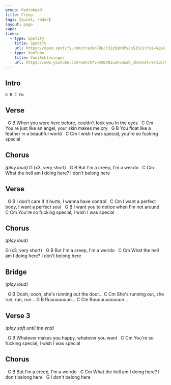 ```yaml
---
group: Radiohead
title: Creep
tags: [quiet, radar]
layout: page
capo: 
links: 
  - type: Spotify
    title: Spotify
    url: https://open.spotify.com/track/70LcF31zb1H0PyJoS1Sx1r?si=A1ye7ug2SHe60j46avrsyQ
  - type: YouTube
    title: YoniSchlesinger
    url: https://www.youtube.com/watch?v=mXBbN1u2Fuw&ab_channel=YoniSchlesinger
---
```


## Intro

```
G B C Cm
```

## Verse

&nbsp;                    G                              B
When you were here before, couldn't look you in the eyes
&nbsp;                   C                         Cm
You're just like an angel, your skin makes me cry
&nbsp;                G                      B
You float like a feather in a beautiful world
&nbsp;            C                          Cm
I wish I was special, you're so fucking special

## Chorus

*(play loud)*
G (x3, very short)
&nbsp;         G            B
But I'm a creep, I'm a weirdo
&nbsp;                        C               Cm
What the hell am I doing here? I don't belong here

## Verse

&nbsp;                  G                      B
I don't care if it hurts, I wanna have control
&nbsp;                C                      Cm
I want a perfect body, I want a perfect soul
&nbsp;             G                    B
I want you to notice when I'm not around
&nbsp;                 C                     Cm
You're so fucking special, I wish I was special

## Chorus

*(play loud)*

G (x3, very short)
&nbsp;         G            B
But I'm a creep, I'm a weirdo
&nbsp;                        C               Cm
What the hell am I doing here? I don't belong here

## Bridge

*(play loud)*

&nbsp;           G                     B
Oooh, oooh, she's running out the door...
C                      Cm
She's running out, she run, run, run...
G     B
Ruuuuuuuun...
C     Cm
Ruuuuuuuuuuun...

## Verse 3

*(play soft until the end)*

&nbsp;                  G                   B
Whatever makes you happy, whatever you want
&nbsp;                 C                     Cm
You're so fucking special, I wish I was special

## Chorus

&nbsp;         G            B
But I'm a creep, I'm a weirdo
&nbsp;                        C               Cm
What the hell am I doing here? I don't belong here
&nbsp;         G
I don't belong here

